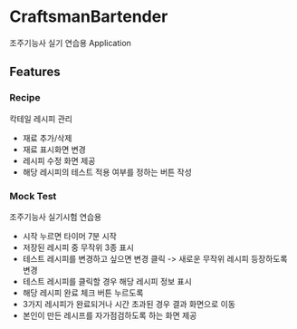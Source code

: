 # CraftsmanBartender
조주기능사 실기 연습용 Application

## Features

### Recipe
칵테일 레시피 관리

- 재료 추가/삭제
- 재료 표시화면 변경
- 레시피 수정 화면 제공
- 해당 레시피의 테스트 적용 여부를 정하는 버튼 작성

### Mock Test
조주기능사 실기시험 연습용

- 시작 누르면 타이머 7분 시작
- 저장된 레시피 중 무작위 3종 표시
- 테스트 레시피를 변경하고 싶으면 변경 클릭 -> 새로운 무작위 레시피 등장하도록 변경
- 테스트 레시피를 클릭할 경우 해당 레시피 정보 표시
- 해당 레시피 완료 체크 버튼 누르도록
- 3가지 레시피가 완료되거나 시간 초과된 경우 결과 화면으로 이동
- 본인이 만든 레시프를 자가점검하도록 하는 화면 제공
